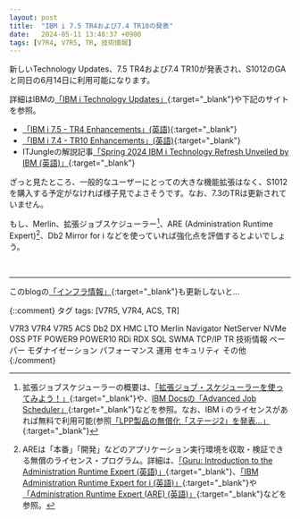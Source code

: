```yaml
---
layout: post
title:  "IBM i 7.5 TR4および7.4 TR10の発表"
date:   2024-05-11 13:48:37 +0900
tags: [V7R4, V7R5, TR, 技術情報]
---
```

新しいTechnology Updates、7.5 TR4および7.4 TR10が発表され、S1012のGAと同日の6月14日に利用可能になります。

詳細はIBMの[「IBM i Technology Updates」](https://www.ibm.com/support/pages/ibm-i-technology-updates){:target="_blank"}や下記のサイトを参照。
- [「IBM i 7.5 - TR4 Enhancements」(英語)](https://www.ibm.com/support/pages/ibm-i-75-tr4-enhancements){:target="_blank"}
- [「IBM i 7.4 - TR10 Enhancements」(英語)](https://www.ibm.com/support/pages/ibm-i-74-tr10-enhancements){:target="_blank"}
- ITJungleの解説記事[「Spring 2024 IBM i Technology Refresh Unveiled by IBM (英語)」](https://www.itjungle.com/2024/05/08/spring-2024-ibm-i-technology-refresh-unveiled-by-ibm/){:target="_blank"}

ざっと見たところ、一般的なユーザーにとっての大きな機能拡張はなく、S1012を購入する予定がなければ様子見でよさそうです。なお、7.3のTRは更新されていません。

もし、Merlin、拡張ジョブスケジューラー[^1]、ARE (Administration Runtime Expert)[^2]、Db2 Mirror for i などを使っていれば強化点を評価するとよいでしょう。

<br>
<hr>

このblogの[「インフラ情報」](/Infra/){:target="_blank"}も更新しないと...

<p></p>

[^1]: 拡張ジョブスケジューラーの概要は、[「拡張ジョブ・スケジューラーを使ってみよう！」](https://www.jbcc.co.jp/products/files/ibmpowercolumn_202312.pdf){:target="_blank"}や、[IBM Docsの「Advanced Job Scheduler」](https://www.ibm.com/docs/ja/i/7.5?topic=scheduling-advanced-job-scheduler){:target="_blank"}などを参照。なお、IBM i のライセンスがあれば無料で利用可能(参照[「LPP製品の無償化「ステージ2」を発表...」](https://www.imagazine.co.jp/ibmi75-tr3-005/){:target="_blank"}

[^2]: AREは「本番」「開発」などのアプリケーション実行環境を収取・検証できる無償のライセンス・プログラム。詳細は、[「Guru: Introduction to the Administration Runtime Expert (英語)」](https://www.itjungle.com/2020/06/01/guru-introduction-to-the-administration-runtime-expert/){:target="_blank"}、[「IBM Administration Runtime Expert for i (英語)」](https://www.ibm.com/support/pages/ibm-administration-runtime-expert-i){:target="_blank"}や[「Administration Runtime Expert (ARE) (英語)」](https://www.ibm.com/support/pages/administration-runtime-expert-are){:target="_blank"}などを参照。


{::comment}
タグ
tags: [V7R5, V7R4, ACS, TR]

V7R3
V7R4
V7R5
ACS
Db2
DX
HMC
LTO
Merlin
Navigator
NetServer
NVMe
OSS
PTF
POWER9
POWER10
RDi
RDX
SQL
SWMA
TCP/IP
TR
技術情報
ペーパー
モダナイゼーション
パフォーマンス
運用
セキュリティ
その他
{:/comment}
